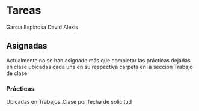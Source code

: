 
# Tareas
García Espinosa David Alexis 
## Asignadas
Actualmente no se han asignado más que completar las prácticas dejadas en clase ubicadas cada una en su respectiva carpeta en la sección Trabajo de clase 
### Prácticas
Ubicadas en Trabajos_Clase por fecha de solicitud 

